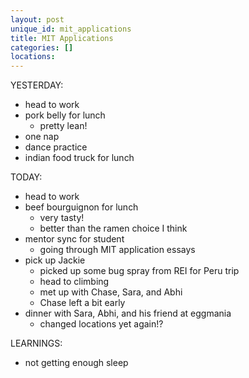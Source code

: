 ```yaml
---
layout: post
unique_id: mit_applications
title: MIT Applications
categories: []
locations: 
---
```


YESTERDAY:
* head to work
* pork belly for lunch
  * pretty lean!
* one nap
* dance practice
* indian food truck for lunch

TODAY:
* head to work
* beef bourguignon for lunch
  * very tasty!
  * better than the ramen choice I think
* mentor sync for student
  * going through MIT application essays
* pick up Jackie
  * picked up some bug spray from REI for Peru trip
  * head to climbing
  * met up with Chase, Sara, and Abhi
  * Chase left a bit early
* dinner with Sara, Abhi, and his friend at eggmania
  * changed locations yet again!?

LEARNINGS:
* not getting enough sleep
